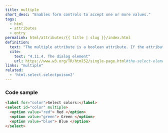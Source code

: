 ```yaml
---
title: multiple
short_desc: "Enables form controls to accept one or more values."
tags:
  - html
  - attributes
  - entry
permalink: html/attributes/{{ title | slug }}/index.html
definition:
  text: "The multiple attribute is a boolean attribute. If the attribute is present, then the select element represents a control for selecting zero or more options from the list of options."
  cite:
    text: "4.11.4. The dialog element"
    url: https://www.w3.org/TR/html52/single-page.html#the-select-element
links: "multiple"
related:
  - 'html.select.selectpoison2'
---
```


<h3><span>Code sample</span></h3>

```html
<label for="color">Select colors:</label>
<select id="color" multiple>
  <option value="red"> Red </option>
  <option value="green"> Green </option>
  <option value="blue"> Blue </option>
</select>
```
